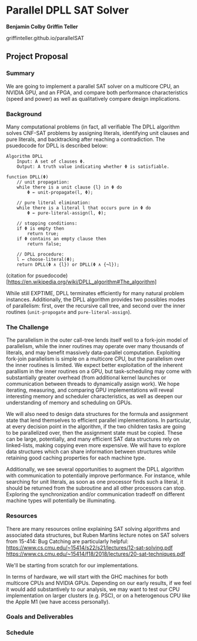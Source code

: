 # Parallel DPLL SAT Solver
**Benjamin Colby**
**Griffin Teller**

griffinteller.github.io/parallelSAT



## Project Proposal

### Summary

We are going to implement a parallel SAT solver on a multicore CPU, an NVIDIA GPU, and an FPGA, and compare both performance characteristics (speed and power) as well as qualitatively compare design implications.

### Background

Many computational problems (in fact, all verifiable The DPLL algorithm solves CNF-SAT problems by assigning literals, identifying unit clauses and pure literals, and backtracking after reaching a contradiction. The psuedocode for DPLL is described below:

```
Algorithm DPLL
    Input: A set of clauses Φ.
    Output: A truth value indicating whether Φ is satisfiable.

function DPLL(Φ)
    // unit propagation:
    while there is a unit clause {l} in Φ do
        Φ ← unit-propagate(l, Φ);

    // pure literal elimination:
    while there is a literal l that occurs pure in Φ do
        Φ ← pure-literal-assign(l, Φ);

    // stopping conditions:
    if Φ is empty then
        return true;
    if Φ contains an empty clause then
        return false;

    // DPLL procedure:
    l ← choose-literal(Φ);
    return DPLL(Φ ∧ {l}) or DPLL(Φ ∧ {¬l});
```
(citation for psuedocode) [https://en.wikipedia.org/wiki/DPLL_algorithm#The_algorithm]

While still EXPTIME, DPLL terminates efficiently for many natural problem instances. Additionally, the DPLL algorithm provides two possibles modes of parallelism: first, over the recursive call tree, and second over the inner routines (`unit-propogate` and `pure-literal-assign`).

### The Challenge

The parallelism in the outer call-tree lends itself well to a fork-join model of parallelism, while the inner routines may operate over many thousands of literals, and may benefit massively data-parallel computation. Exploiting fork-join parallelism is simple on a multicore CPU, but the parallelism over the inner routines is limited. We expect better exploitation of the inherent parallism in the inner routines on a GPU, but task-scheduling may come with substantially greater overhead (from additional kernel launches or communication between threads to dynamically assign work). We hope iterating, measuring, and comparing GPU implementations will reveal interesting memory and scheduler characteristics, as well as deepen our understanding of memory and scheduling on GPUs.

We will also need to design data structures for the formula and assignment state that lend themselves to efficient parallel implementations. In particular, at every decision point in the algorithm, if the two children tasks are going to be parallelized over, then the assignment state must be copied. These can be large, potentially, and many efficient SAT data structures rely on linked-lists, making copying even more expensive. We will have to explore data structures which can share information between structures while retaining good caching properties for each machine type.

Additionally, we see several opportunities to augment the DPLL algorithm with communication to potentially improve performance. For instance, while searching for unit literals, as soon as one processor finds such a literal, it should be returned from the subroutine and all other processors can stop. Exploring the synchronization and/or communication tradeoff on different machine types will potentially be illuminating.


### Resources

There are many resources online explaining SAT solving algorithms and associated data structures, but Ruben Martins lecture notes on SAT solvers from 15-414: Bug Catching are particularly helpful:
https://www.cs.cmu.edu/~15414/s22/s21/lectures/12-sat-solving.pdf
https://www.cs.cmu.edu/~15414/f18/2018/lectures/20-sat-techniques.pdf

We'll be starting from scratch for our implementations. 

In terms of hardware, we will start with the GHC machines for both multicore CPUs and NVIDIA GPUs. Depending on our early results, if we feel it would add substantively to our analysis, we may want to test our CPU implementation on larger clusters (e.g. PSC), or on a heterogenous CPU like the Apple M1 (we have access personally).

### Goals and Deliverables

### Schedule